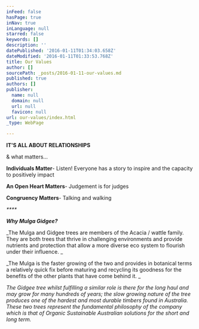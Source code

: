 ```yaml
---
inFeed: false
hasPage: true
inNav: true
inLanguage: null
starred: false
keywords: []
description: ''
datePublished: '2016-01-11T01:34:03.658Z'
dateModified: '2016-01-11T01:33:53.768Z'
title: Our Values
author: []
sourcePath: _posts/2016-01-11-our-values.md
published: true
authors: []
publisher:
  name: null
  domain: null
  url: null
  favicon: null
url: our-values/index.html
_type: WebPage

---
```

**IT'S ALL ABOUT RELATIONSHIPS**

& what matters... 

**Individuals Matter**- Listen! Everyone has a
story to inspire and the capacity to positively impact

**An Open Heart Matters**- Judgement is for
judges

**Congruency Matters**- Talking and walking

_****_

_**Why Mulga Gidgee?**_

_The Mulga and Gidgee trees are members of
the Acacia / wattle family. They are both trees that thrive in challenging
environments and provide nutrients and protection that allow a more diverse eco
system to flourish under their influence. _

_The Mulga is the faster growing of the two
and provides in botanical terms a relatively quick fix before maturing and
recycling its goodness for the benefits of the other plants that have come
behind it. _

_The Gidgee tree whilst fulfilling a similar
role is there for the long haul and may grow for many hundreds of years; the
slow growing nature of the tree produces one of the hardest and most durable
timbers found in Australia. These two trees represent the fundamental
philosophy of the company which is that of Organic Sustainable Australian
solutions for the short and long term._